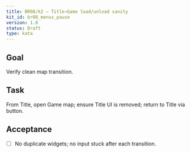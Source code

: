 ```yaml
---
title: BR08/k2 — Title→Game load/unload sanity
kit_id: br08_menus_pause
version: 1.0
status: Draft
type: kata
---
```

## Goal
Verify clean map transition.
## Task
From Title, open Game map; ensure Title UI is removed; return to Title via button.
## Acceptance
- [ ] No duplicate widgets; no input stuck after each transition.